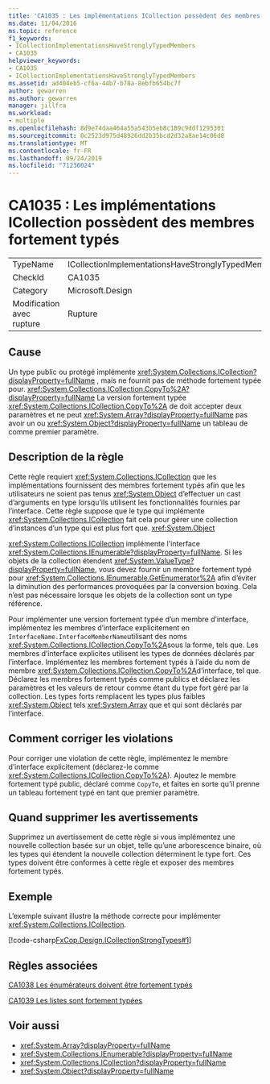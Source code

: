 ```yaml
---
title: 'CA1035 : Les implémentations ICollection possèdent des membres fortement typés'
ms.date: 11/04/2016
ms.topic: reference
f1_keywords:
- ICollectionImplementationsHaveStronglyTypedMembers
- CA1035
helpviewer_keywords:
- CA1035
- ICollectionImplementationsHaveStronglyTypedMembers
ms.assetid: ad404eb5-cf6a-44b7-b78a-8ebfb654bc7f
author: gewarren
ms.author: gewarren
manager: jillfra
ms.workload:
- multiple
ms.openlocfilehash: 8d9e74daa464a55a543b5eb8c189c9ddf1295301
ms.sourcegitcommit: 0c2523d975d48926dd2b35bcd2d32a8ae14c06d8
ms.translationtype: MT
ms.contentlocale: fr-FR
ms.lasthandoff: 09/24/2019
ms.locfileid: "71236024"
---
```

# <a name="ca1035-icollection-implementations-have-strongly-typed-members"></a>CA1035 : Les implémentations ICollection possèdent des membres fortement typés

|||
|-|-|
|TypeName|ICollectionImplementationsHaveStronglyTypedMembers|
|CheckId|CA1035|
|Category|Microsoft.Design|
|Modification avec rupture|Rupture|

## <a name="cause"></a>Cause
Un type public ou protégé implémente <xref:System.Collections.ICollection?displayProperty=fullName> , mais ne fournit pas de méthode fortement typée pour. <xref:System.Collections.ICollection.CopyTo%2A?displayProperty=fullName> La version fortement typée <xref:System.Collections.ICollection.CopyTo%2A> de doit accepter deux paramètres et ne peut <xref:System.Array?displayProperty=fullName> pas avoir un ou <xref:System.Object?displayProperty=fullName> un tableau de comme premier paramètre.

## <a name="rule-description"></a>Description de la règle
Cette règle requiert <xref:System.Collections.ICollection> que les implémentations fournissent des membres fortement typés afin que les utilisateurs ne soient pas tenus <xref:System.Object> d’effectuer un cast d’arguments en type lorsqu’ils utilisent les fonctionnalités fournies par l’interface. Cette règle suppose que le type qui implémente <xref:System.Collections.ICollection> fait cela pour gérer une collection d’instances d’un type qui est plus fort que. <xref:System.Object>

 <xref:System.Collections.ICollection> implémente l'interface <xref:System.Collections.IEnumerable?displayProperty=fullName>. Si les objets de la collection étendent <xref:System.ValueType?displayProperty=fullName>, vous devez fournir un membre fortement typé pour <xref:System.Collections.IEnumerable.GetEnumerator%2A> afin d’éviter la diminution des performances provoquées par la conversion boxing. Cela n’est pas nécessaire lorsque les objets de la collection sont un type référence.

Pour implémenter une version fortement typée d’un membre d’interface, implémentez les membres d’interface explicitement en `InterfaceName.InterfaceMemberName`utilisant des noms <xref:System.Collections.ICollection.CopyTo%2A>sous la forme, tels que. Les membres d’interface explicites utilisent les types de données déclarés par l’interface. Implémentez les membres fortement typés à l’aide du nom de membre <xref:System.Collections.ICollection.CopyTo%2A>d’interface, tel que. Déclarez les membres fortement typés comme publics et déclarez les paramètres et les valeurs de retour comme étant du type fort géré par la collection. Les types forts remplacent les types plus faibles <xref:System.Object> tels <xref:System.Array> que et qui sont déclarés par l’interface.

## <a name="how-to-fix-violations"></a>Comment corriger les violations
Pour corriger une violation de cette règle, implémentez le membre d’interface explicitement (déclarez-le comme <xref:System.Collections.ICollection.CopyTo%2A>). Ajoutez le membre fortement typé public, déclaré comme `CopyTo`, et faites en sorte qu’il prenne un tableau fortement typé en tant que premier paramètre.

## <a name="when-to-suppress-warnings"></a>Quand supprimer les avertissements
Supprimez un avertissement de cette règle si vous implémentez une nouvelle collection basée sur un objet, telle qu’une arborescence binaire, où les types qui étendent la nouvelle collection déterminent le type fort. Ces types doivent être conformes à cette règle et exposer des membres fortement typés.

## <a name="example"></a>Exemple
L’exemple suivant illustre la méthode correcte pour implémenter <xref:System.Collections.ICollection>.

[!code-csharp[FxCop.Design.ICollectionStrongTypes#1](../code-quality/codesnippet/CSharp/ca1035-icollection-implementations-have-strongly-typed-members_1.cs)]

## <a name="related-rules"></a>Règles associées
[CA1038 Les énumérateurs doivent être fortement typés](../code-quality/ca1038-enumerators-should-be-strongly-typed.md)

[CA1039 Les listes sont fortement typées](../code-quality/ca1039-lists-are-strongly-typed.md)

## <a name="see-also"></a>Voir aussi

- <xref:System.Array?displayProperty=fullName>
- <xref:System.Collections.IEnumerable?displayProperty=fullName>
- <xref:System.Collections.ICollection?displayProperty=fullName>
- <xref:System.Object?displayProperty=fullName>